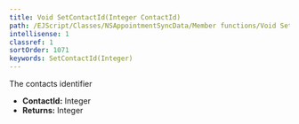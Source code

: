 ```yaml
---
title: Void SetContactId(Integer ContactId)
path: /EJScript/Classes/NSAppointmentSyncData/Member functions/Void SetContactId(Integer p_0)
intellisense: 1
classref: 1
sortOrder: 1071
keywords: SetContactId(Integer)
---
```



The contacts identifier



* **ContactId:** Integer
* **Returns:** Integer


